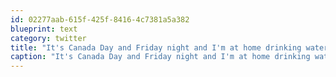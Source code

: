 ```yaml
---
id: 02277aab-615f-425f-8416-4c7381a5a382
blueprint: text
category: twitter
title: "It's Canada Day and Friday night and I'm at home drinking water and tweaking Wordpress themes."
caption: "It's Canada Day and Friday night and I'm at home drinking water and tweaking Wordpress themes."
---
```

